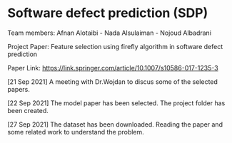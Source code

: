 # Software defect prediction (SDP)

Team members: Afnan Alotaibi - Nada Alsulaiman - Nojoud Albadrani

Project Paper: Feature selection using firefly algorithm in software defect prediction 

Paper Link: https://link.springer.com/article/10.1007/s10586-017-1235-3

[21 Sep 2021]
A meeting with Dr.Wojdan to discus some of the selected papers.

[22 Sep 2021]
The model paper has been selected.
The project folder has been created.

[27 Sep 2021]
The dataset has been downloaded. 
Reading the paper and some related work to understand the problem.


